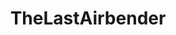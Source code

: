 ---
title: TheLastAirbender
crosslinks:
- youtubefactsbot
- LakeLaogai
- livven
- u_imguralbumbot
- youtubot
- anti_gif_bot
- RemasteringATLA
- BendingWallpapers
- botwatch
- xkcd
- Azula
- AskReddit
- korrasami
- whatirohwouldsay
- UnearthedArcana
- PrequelMemes
- gaming
- Unity3D
- firefly
- iamverybadass
---